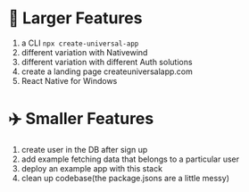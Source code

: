 # 🚀 Larger Features
1. a CLI `npx create-universal-app`
2. different variation with Nativewind
3. different variation with different Auth solutions
4. create a landing page createuniversalapp.com
5. React Native for Windows

# ✈️ Smaller Features
1. create user in the DB after sign up
2. add example fetching data that belongs to a particular user
3. deploy an example app with this stack
4. clean up codebase(the package.jsons are a little messy)
